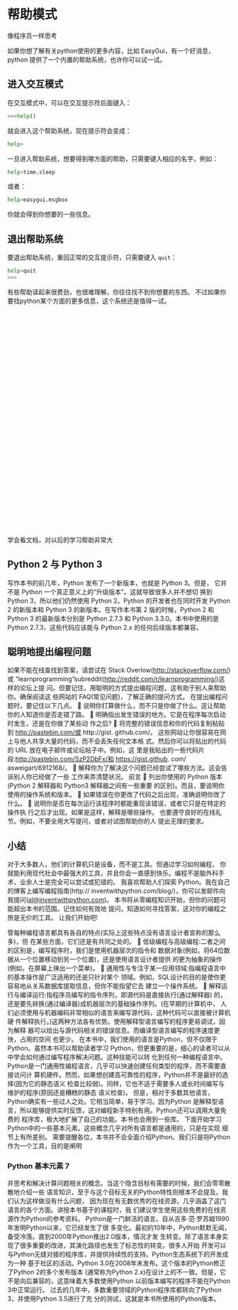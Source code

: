 # 帮助模式

像程序员一样思考

如果你想了解有关python使用的更多内容，比如 EasyGui，有一个好消息，python 提供了一个内置的帮助系统，也许你可以试一试。

## 进入交互模式

在交互模式中，可以在交互提示符后面键入：

```python
>>>help()
```

就会进入这个帮助系统，现在提示符会变成：

```python
help>
```

一旦进入帮助系统，想要得到哪方面的帮助，只需要键入相应的名字，例如：

```python
help>time.sleep
```

或者：

```python
help>easygui.msgbox
```

你就会得到你想要的一些信息。

## 退出帮助系统

要退出帮助系统，重回正常的交互提示符，只需要键入 `quit`：

```python
help>quit
>>>
```

有些帮助读起来很费劲，也很难理解，你往往找不到你想要的东西。
不过如果你要找python某个方面的更多信息，这个系统还是值得一试。

<div class="alert alert-info shadow-lg my-24">
    <div>
      <svg xmlns="http://www.w3.org/2000/svg" fill="none" viewBox="0 0 24 24" class="stroke-current flex-shrink-0 w-6 h-6"><path stroke-linecap="round" stroke-linejoin="round" stroke-width="2" d="M13 16h-1v-4h-1m1-4h.01M21 12a9 9 0 11-18 0 9 9 0 0118 0z"></path></svg>
      <span>学会看文档，对以后的学习帮助非常大</span>
    </div>
</div>


## Python 2 与 Python 3

写作本书的前几年，Python 发布了一个新版本，也就是 Python 3。但是， 它并不是 Python 一个真正意义上的“升级版本”。这就导致很多人并不想切 换到 Python 3，所以他们仍然使用 Python 2。Python 的开发者也在同时开发 Python 2 的新版本和 Python 3 的新版本。在写作本书第 2 版的时候，Python 2 和 Python 3 的最新版本分别是 Python 2.7.3 和 Python 3.3.0。本书中使用的是 Python 2.7.3，这些代码应该能与 Python 2.x 的任何后续版本都兼容。


## 聪明地提出编程问题
如果不能在线查找到答案，请尝试在 Stack Overlow(http://stackoverflow.com/)或 “learnprogramming”subreddit(http://reddit.com/r/learnprogramming/)这样的论坛上提 问。但要记住，用聪明的方式提出编程问题，这有助于别人来帮助你。确保阅读这
些网站的 FAQ(常见问题)，了解正确的提问方式。 在提出编程问题时，要记住以下几点。
 说明你打算做什么，而不只是你做了什么。这让帮助你的人知道你是否走错了路。
 明确指出发生错误的地方。它是在程序每次启动时发生，还是在你做了某些动
作之后?
 将完整的错误信息和你的代码复制粘贴到 http://pastebin.com/或 http://gist.
github.com/。 这些网站让你很容易在网上与他人共享大量的代码，而不会丢失任何文本格 式。然后你可以将贴出的代码的 URL 放在电子邮件或论坛帖子中。例如，这 里是我贴出的一些代码片段:http://pastebin.com/SzP2DbFx/和 https://gist.github. com/ asweigart/6912168/。
 解释你为了解决这个问题已经尝试了哪些方法。这会告诉别人你已经做了一些 工作来弄清楚状况。
 前言
 列出你使用的 Python 版本(Python 2 解释器和 Python3 解释器之间有一些重要 的区别)。而且，要说明你使用的操作系统和版本。
 如果错误在你更改了代码之后出现，准确说明你改了什么。
 说明你是否在每次运行该程序时都能重现该错误，或者它只是在特定的操作执
行之后才出现。如果是这样，解释是哪些操作。 也要遵守良好的在线礼节。例如，不要全用大写提问，或者对试图帮助你的人
提出无理的要求。
## 小结
对于大多数人，他们的计算机只是设备，而不是工具。但通过学习如何编程， 你就能利用现代社会中最强大的工具，并且你会一直感到快乐。编程不是脑外科手 术，业余人士是完全可以尝试或犯错的。
我喜欢帮助人们探索 Python。我在自己的博客上编写编程指南(http:// inventwithpython.com/blog/)，你可以发邮件向我提问(al@inventwithpython.com)。
本书将从零编程知识开始，但你的问题可能超出本书的范围。记住如何有效地 提问，知道如何寻找答案，这对你的编程之旅是无价的工具。
让我们开始吧!

管每种编程语言都具有各自的特点(实际上这些特点没有语言设计者宣称的那么多)，但 在某些方面，它们还是有共同之处的。
 低级编程与高级编程:二者之间的区别是，编写程序时，我们是使用机器层次的指令和 数据对象(例如，将64位数据从一个位置移动到另一个位置)，还是使用语言设计者提供 的更为抽象的操作(例如，在屏幕上弹出一个菜单)。
 通用性与专注于某一应用领域:指编程语言中的基本操作是广泛适用的还是只针对某个 领域。例如，SQL设计的目的是使你更容易地从关系数据库提取信息，但你不能指望它去 建立一个操作系统。
 解释运行与编译运行:指程序员编写的指令序列，即源代码是直接执行(通过解释器) 的，还是要先转换(通过编译器)成机器层次的基础操作序列。(在早期的计算机中， 人们必须使用与机器编码非常相似的语言来编写源代码，这种代码可以直接被计算机硬 件解释执行。)这两种方法各有优势。使用解释型语言编写的程序更易调试，因为解释 器可以给出与源代码相关的错误信息。而编译型语言编写的程序速度更快，占用的空间 也更少。
在本书中，我们使用的语言是Python，但不仅限于Python。虽然本书可以帮助读者学习 Python，但更重要的是，细心的读者可以从中学会如何通过编写程序解决问题。这种技能可以转 化到任何一种编程语言中。
Python是一门通用性编程语言，几乎可以快速创建任何类型的程序，而不需要直接访问计 算机硬件。然而，如果想创建高可靠性的程序，Python并不是最好的选择(因为它的静态语义 检查比较弱)。同样，它也不适于需要多人或长时间编写与维护的程序(原因还是糟糕的静态 语义检查)。
但是，相对于多数其他语言，Python确实有一些过人之处。它相当简单，易于学习。因为Python 是解释型语言，所以能够提供实时反馈，这对编程新手特别有用。Python还可以调用大量免费的 程序库，极大地扩展了自己的功能。本书也会用到一些库。
下面开始学习Python中的一些基本元素。这些概念几乎对所有语言都是通用的，只是在实现 细节上有所差别。
需要提醒各位，本书并不会全面介绍Python。我们只是将Python作为一个工具，目的是阐明
 
### Python 基本元素 7
  并思考和解决计算问题相关的概念。当这个隐含目标有需要的时候，我们会零零散散地介绍一些 语言知识，至于与这个目标无关的Python特性则根本不会提及。我们认为这样做没有什么问题， 因为现在有无数优秀的在线资源，几乎涵盖了这门语言的各个方面。讲授本书基于的课程时，我 们建议学生使用这些免费的在线资源作为Python的参考资料。
Python是一门鲜活的语言。自从吉多·范·罗苏姆1990年发明Python以来，它已经发生了很 多变化。最初的10年中，Python默默无闻，备受冷落。直到2000年Python推出2.0版本，情况才发 生转变。除了语言本身实现了很多重要的改进，其演化路径也发生了标志性的转变。很多人开始 开发可以与Python无缝对接的程序库，并提供持续性的支持。Python生态系统下的开发成为一种 基于社区的活动。Python 3.0在2008年末发布。这个版本的Python修正了Python 2的多个发布版本
(通常称为Python 2.x)在设计上的不一致。但是，它不是向后兼容的，这意味着大多数使用Python 以前版本编写的程序不能在Python 3中正常运行。
过去的几年中，多数重要领域的Python程序库都转向了Python 3，并使用Python 3.5进行了充 分的测试，这就是本书所使用的Python版本。